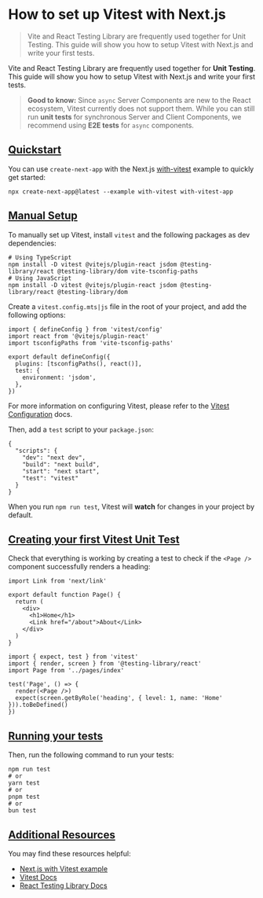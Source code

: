 # How to set up Vitest with Next.js

> Vite and React Testing Library are frequently used together for Unit Testing. This guide will show you how to setup Vitest with Next.js and write your first tests.



Vite and React Testing Library are frequently used together for **Unit Testing**. This guide will show you how to setup Vitest with Next.js and write your first tests.

> **Good to know:** Since `async` Server Components are new to the React ecosystem, Vitest currently does not support them. While you can still run **unit tests** for synchronous Server and Client Components, we recommend using **E2E tests** for `async` components.

## [Quickstart](#quickstart)

You can use `create-next-app` with the Next.js [with-vitest](https://github.com/vercel/next.js/tree/canary/examples/with-vitest) example to quickly get started:

    npx create-next-app@latest --example with-vitest with-vitest-app

## [Manual Setup](#manual-setup)

To manually set up Vitest, install `vitest` and the following packages as dev dependencies:

    # Using TypeScript
    npm install -D vitest @vitejs/plugin-react jsdom @testing-library/react @testing-library/dom vite-tsconfig-paths
    # Using JavaScript
    npm install -D vitest @vitejs/plugin-react jsdom @testing-library/react @testing-library/dom

Create a `vitest.config.mts|js` file in the root of your project, and add the following options:

    import { defineConfig } from 'vitest/config'
    import react from '@vitejs/plugin-react'
    import tsconfigPaths from 'vite-tsconfig-paths'
     
    export default defineConfig({
      plugins: [tsconfigPaths(), react()],
      test: {
        environment: 'jsdom',
      },
    })

For more information on configuring Vitest, please refer to the [Vitest Configuration](https://vitest.dev/config/#configuration) docs.

Then, add a `test` script to your `package.json`:

    {
      "scripts": {
        "dev": "next dev",
        "build": "next build",
        "start": "next start",
        "test": "vitest"
      }
    }

When you run `npm run test`, Vitest will **watch** for changes in your project by default.

## [Creating your first Vitest Unit Test](#creating-your-first-vitest-unit-test)

Check that everything is working by creating a test to check if the `<Page />` component successfully renders a heading:

    import Link from 'next/link'
     
    export default function Page() {
      return (
        <div>
          <h1>Home</h1>
          <Link href="/about">About</Link>
        </div>
      )
    }

    import { expect, test } from 'vitest'
    import { render, screen } from '@testing-library/react'
    import Page from '../pages/index'
     
    test('Page', () => {
      render(<Page />)
      expect(screen.getByRole('heading', { level: 1, name: 'Home' })).toBeDefined()
    })

## [Running your tests](#running-your-tests)

Then, run the following command to run your tests:

    npm run test
    # or
    yarn test
    # or
    pnpm test
    # or
    bun test

## [Additional Resources](#additional-resources)

You may find these resources helpful:

*   [Next.js with Vitest example](https://github.com/vercel/next.js/tree/canary/examples/with-vitest)
*   [Vitest Docs](https://vitest.dev/guide/)
*   [React Testing Library Docs](https://testing-library.com/docs/react-testing-library/intro/)
